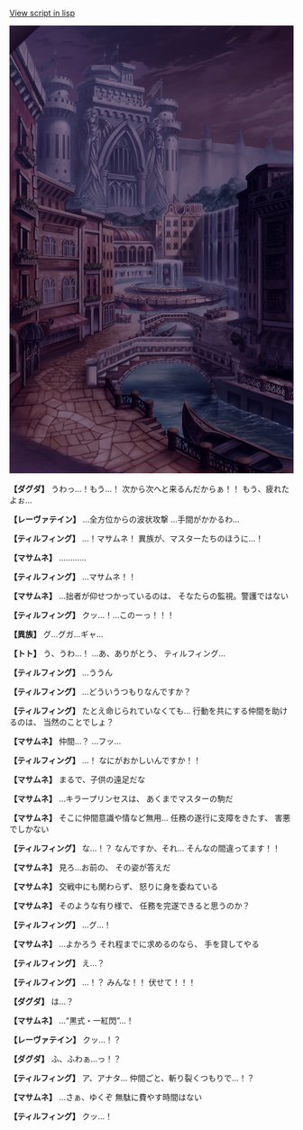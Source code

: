 [View script in lisp](../scripts/1650202.txt)

![006_town_TotalEclipse.png](../images/backgrounds/006_town_TotalEclipse.png)

**【ダグダ】**
うわっ…！もう…！
次から次へと来るんだからぁ！！
もう、疲れたよぉ…

**【レーヴァテイン】**
…全方位からの波状攻撃
…手間がかかるわ…

**【ティルフィング】**
…！マサムネ！
異族が、マスターたちのほうに…！

**【マサムネ】**
…………

**【ティルフィング】**
…マサムネ！！

**【マサムネ】**
…拙者が仰せつかっているのは、
そなたらの監視。警護ではない

**【ティルフィング】**
クッ…！…このーっ！！！

**【異族】**
グ…グガ…ギャ…

**【トト】**
う、うわ…！
…あ、ありがとう、
ティルフィング…

**【ティルフィング】**
…ううん

**【ティルフィング】**
…どういうつもりなんですか？

**【ティルフィング】**
たとえ命じられていなくても…
行動を共にする仲間を助けるのは、
当然のことでしょ？

**【マサムネ】**
仲間…？
…フッ…

**【ティルフィング】**
…！
なにがおかしいんですか！！

**【マサムネ】**
まるで、子供の遠足だな

**【マサムネ】**
…キラープリンセスは、
あくまでマスターの駒だ

**【マサムネ】**
そこに仲間意識や情など無用…
任務の遂行に支障をきたす、
害悪でしかない

**【ティルフィング】**
な…！？
なんですか、それ…
そんなの間違ってます！！

**【マサムネ】**
見ろ…お前の、
その姿が答えだ

**【マサムネ】**
交戦中にも関わらず、
怒りに身を委ねている

**【マサムネ】**
そのような有り様で、
任務を完遂できると思うのか？

**【ティルフィング】**
…グ…！

**【マサムネ】**
…よかろう
それ程までに求めるのなら、
手を貸してやる

**【ティルフィング】**
え…？

**【ティルフィング】**
…！？
みんな！！
伏せて！！！

**【ダグダ】**
は…？

**【マサムネ】**
…“黒式・一紅閃”…！

**【レーヴァテイン】**
クッ…！？

**【ダグダ】**
ふ、ふわぁ…っ！？

**【ティルフィング】**
ア、アナタ…
仲間ごと、斬り裂くつもりで…！？

**【マサムネ】**
…さぁ、ゆくぞ
無駄に費やす時間はない

**【ティルフィング】**
クッ…！